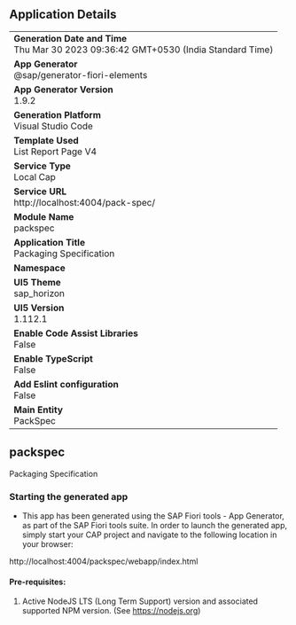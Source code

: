 ## Application Details
|               |
| ------------- |
|**Generation Date and Time**<br>Thu Mar 30 2023 09:36:42 GMT+0530 (India Standard Time)|
|**App Generator**<br>@sap/generator-fiori-elements|
|**App Generator Version**<br>1.9.2|
|**Generation Platform**<br>Visual Studio Code|
|**Template Used**<br>List Report Page V4|
|**Service Type**<br>Local Cap|
|**Service URL**<br>http://localhost:4004/pack-spec/
|**Module Name**<br>packspec|
|**Application Title**<br>Packaging Specification|
|**Namespace**<br>|
|**UI5 Theme**<br>sap_horizon|
|**UI5 Version**<br>1.112.1|
|**Enable Code Assist Libraries**<br>False|
|**Enable TypeScript**<br>False|
|**Add Eslint configuration**<br>False|
|**Main Entity**<br>PackSpec|

## packspec

Packaging Specification

### Starting the generated app

-   This app has been generated using the SAP Fiori tools - App Generator, as part of the SAP Fiori tools suite.  In order to launch the generated app, simply start your CAP project and navigate to the following location in your browser:

http://localhost:4004/packspec/webapp/index.html

#### Pre-requisites:

1. Active NodeJS LTS (Long Term Support) version and associated supported NPM version.  (See https://nodejs.org)


